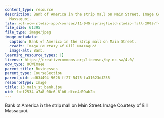 ```yaml
---
content_type: resource
description: Bank of America in the strip mall on Main Street. Image Courtesy of Bill
  Massaquoi.
file: /ol-ocw-studio-app/courses/11-945-springfield-studio-fall-2005/fcef2534a7a800c661b6dfce4d09ab2b_13_main_st_bank.jpg
file_size: 61395
file_type: image/jpeg
image_metadata:
  caption: Bank of America in the strip mall on Main Street.
  credit: Image Courtesy of Bill Massaquoi.
  image-alt: Bank.
learning_resource_types: []
license: https://creativecommons.org/licenses/by-nc-sa/4.0/
ocw_type: OCWImage
parent_title: Businesses
parent_type: CourseSection
parent_uid: ad634494-9626-ff27-5475-fa31623d8255
resourcetype: Image
title: 13_main_st_bank.jpg
uid: fcef2534-a7a8-00c6-61b6-dfce4d09ab2b
---
```

Bank of America in the strip mall on Main Street. Image Courtesy of Bill Massaquoi.